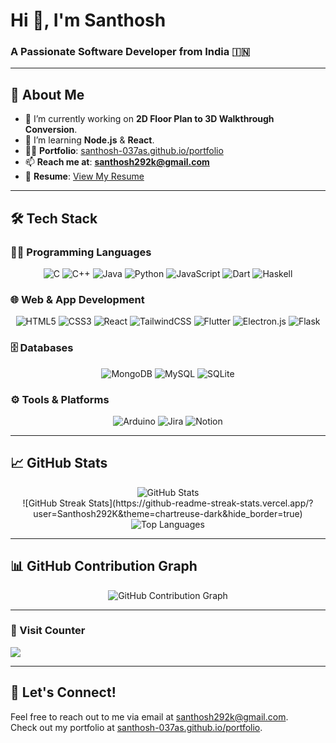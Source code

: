 # Hi 👋, I'm **Santhosh**  
### A Passionate Software Developer from India 🇮🇳

---

## 💫 About Me

- 🔭 I’m currently working on **2D Floor Plan to 3D Walkthrough Conversion**.
- 🌱 I’m learning **Node.js** & **React**.
- 👨‍💻 **Portfolio**: [santhosh-037as.github.io/portfolio](https://santhosh-037as.github.io/portfolio/)
- 📫 **Reach me at**: **santhosh292k@gmail.com**
- 📄 **Resume**: [View My Resume](https://santhosh-037as.github.io/portfolio/resume)

---

## 🛠️ Tech Stack

### 👨‍💻 Programming Languages  
<div align="center">
  <img src="https://img.shields.io/badge/C-00599C?style=flat&logo=c&logoColor=white" alt="C" />
  <img src="https://img.shields.io/badge/C%2B%2B-00599C?style=flat&logo=c%2B%2B&logoColor=white" alt="C++" />
  <img src="https://img.shields.io/badge/Java-ED8B00?style=flat&logo=java&logoColor=white" alt="Java" />
  <img src="https://img.shields.io/badge/Python-3670A0?style=flat&logo=python&logoColor=ffdd54" alt="Python" />
  <img src="https://img.shields.io/badge/JavaScript-F7DF1E?style=flat&logo=javascript&logoColor=black" alt="JavaScript" />
  <img src="https://img.shields.io/badge/Dart-0175C2?style=flat&logo=dart&logoColor=white" alt="Dart" />
  <img src="https://img.shields.io/badge/Haskell-5e5086?style=flat&logo=haskell&logoColor=white" alt="Haskell" />
</div>

### 🌐 Web & App Development  
<div align="center">
  <img src="https://img.shields.io/badge/HTML5-E34F26?style=flat&logo=html5&logoColor=white" alt="HTML5" />
  <img src="https://img.shields.io/badge/CSS3-1572B6?style=flat&logo=css3&logoColor=white" alt="CSS3" />
  <img src="https://img.shields.io/badge/React-20232a?style=flat&logo=react&logoColor=61DAFB" alt="React" />
  <img src="https://img.shields.io/badge/TailwindCSS-38B2AC?style=flat&logo=tailwind-css&logoColor=white" alt="TailwindCSS" />
  <img src="https://img.shields.io/badge/Flutter-02569B?style=flat&logo=flutter&logoColor=white" alt="Flutter" />
  <img src="https://img.shields.io/badge/Electron-191970?style=flat&logo=Electron&logoColor=white" alt="Electron.js" />
  <img src="https://img.shields.io/badge/Flask-000000?style=flat&logo=flask&logoColor=white" alt="Flask" />
</div>

### 🗄️ Databases  
<div align="center">
  <img src="https://img.shields.io/badge/MongoDB-4EA94B?style=flat&logo=mongodb&logoColor=white" alt="MongoDB" />
  <img src="https://img.shields.io/badge/MySQL-00f?style=flat&logo=mysql&logoColor=white" alt="MySQL" />
  <img src="https://img.shields.io/badge/SQLite-07405E?style=flat&logo=sqlite&logoColor=white" alt="SQLite" />
</div>

### ⚙️ Tools & Platforms  
<div align="center">
  <img src="https://img.shields.io/badge/Arduino-00979D?style=flat&logo=arduino&logoColor=white" alt="Arduino" />
  <img src="https://img.shields.io/badge/Jira-0A0FFF?style=flat&logo=jira&logoColor=white" alt="Jira" />
  <img src="https://img.shields.io/badge/Notion-000000?style=flat&logo=notion&logoColor=white" alt="Notion" />
</div>

---

## 📈 GitHub Stats

<div align="center">
  <img src="https://github-readme-stats.vercel.app/api?username=Santhosh292K&show_icons=true&theme=chartreuse-dark&hide_border=true" alt="GitHub Stats" />
  <br />
![GitHub Streak Stats](https://github-readme-streak-stats.vercel.app/?user=Santhosh292K&theme=chartreuse-dark&hide_border=true)

  <br />
  <img src="https://github-readme-stats.vercel.app/api/top-langs/?username=Santhosh292K&theme=chartreuse-dark&layout=compact&hide_border=true" alt="Top Languages" />
</div>


---

## 📊 GitHub Contribution Graph

<div align="center">
  <img src="https://github-readme-activity-graph.vercel.app/graph?username=Santhosh292K&theme=chartreuse-dark" alt="GitHub Contribution Graph" />
</div>

---

### 📍 Visit Counter

[![](https://visitcount.itsvg.in/api?id=Santhosh292K&icon=0&color=0)](https://visitcount.itsvg.in)

---

## 💬 Let's Connect!
Feel free to reach out to me via email at [santhosh292k@gmail.com](mailto:santhosh292k@gmail.com).  
Check out my portfolio at [santhosh-037as.github.io/portfolio](https://santhosh-037as.github.io/portfolio/).

